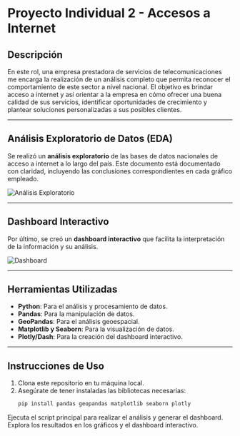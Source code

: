 # Proyecto Individual 2 - Accesos a Internet

## Descripción

En este rol, una empresa prestadora de servicios de telecomunicaciones me encarga la realización de un análisis completo que permita reconocer el comportamiento de este sector a nivel nacional. El objetivo es brindar acceso a internet y así orientar a la empresa en cómo ofrecer una buena calidad de sus servicios, identificar oportunidades de crecimiento y plantear soluciones personalizadas a sus posibles clientes.

---

## Análisis Exploratorio de Datos (EDA)

Se realizó un **análisis exploratorio** de las bases de datos nacionales de acceso a internet a lo largo del país. Este documento está documentado con claridad, incluyendo las conclusiones correspondientes en cada gráfico empleado.

![Análisis Exploratorio](C:\Users\Caeolina\Downloads\pixlr-image-generator-e90c9ffe-3ff8-424d-bb95-e2ff86b9c70e.png)

---

## Dashboard Interactivo

Por último, se creó un **dashboard interactivo** que facilita la interpretación de la información y su análisis.

![Dashboard](C:\Users\Caeolina\Downloads\pixlr-image-generator-b01653eb-1135-4d04-9945-1df61e4372db.png)

---

## Herramientas Utilizadas

- **Python**: Para el análisis y procesamiento de datos.
- **Pandas**: Para la manipulación de datos.
- **GeoPandas**: Para el análisis geoespacial.
- **Matplotlib y Seaborn**: Para la visualización de datos.
- **Plotly/Dash**: Para la creación del dashboard interactivo.

---

## Instrucciones de Uso

1. Clona este repositorio en tu máquina local.
2. Asegúrate de tener instaladas las bibliotecas necesarias:
   ```bash
   pip install pandas geopandas matplotlib seaborn plotly
Ejecuta el script principal para realizar el análisis y generar el dashboard.
Explora los resultados en los gráficos y el dashboard interactivo.
